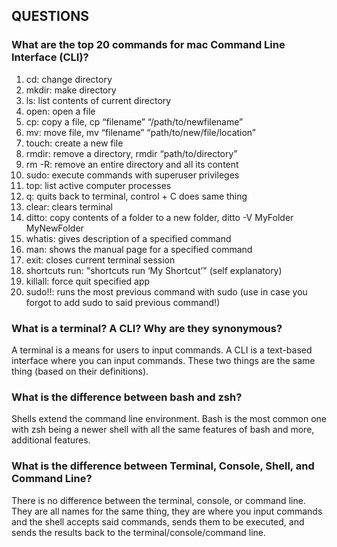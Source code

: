 ## QUESTIONS

### What are the top 20 commands for mac Command Line Interface (CLI)?

1. cd: change directory
2. mkdir: make directory
3. ls: list contents of current directory
4. open: open a file
5. cp: copy a file, cp “filename” “/path/to/newfilename”
6. mv: move file, mv “filename” “path/to/new/file/location”
7. touch: create a new file
8. rmdir: remove a directory, rmdir “path/to/directory”
9. rm -R: remove an entire directory and all its content
10. sudo: execute commands with superuser privileges
11. top: list active computer processes
12. q: quits back to terminal, control + C does same thing
13. clear: clears terminal
14. ditto: copy contents of a folder to a new folder, ditto -V MyFolder MyNewFolder
15. whatis: gives description of a specified command
16. man: shows the manual page for a specified command
17. exit: closes current terminal session
18. shortcuts run: "shortcuts run ‘My Shortcut’" (self explanatory)
19. killall: force quit specified app
20. sudo!!: runs the most previous command with sudo (use in case you forgot to add sudo to said previous command!)

### What is a terminal? A CLI? Why are they synonymous?

A terminal is a means for users to input commands. A CLI is a text-based interface where you can input commands. These two things are the same thing (based on their definitions).

### What is the difference between bash and zsh?

Shells extend the command line environment. Bash is the most common one with zsh being a newer shell with all the same features of bash and more, additional features.

### What is the difference between Terminal, Console, Shell, and Command Line?

There is no difference between the terminal, console, or command line. They are all names for the same thing, they are where you input commands and the shell accepts said commands, sends them to be executed, and sends the results back to the terminal/console/command line.
